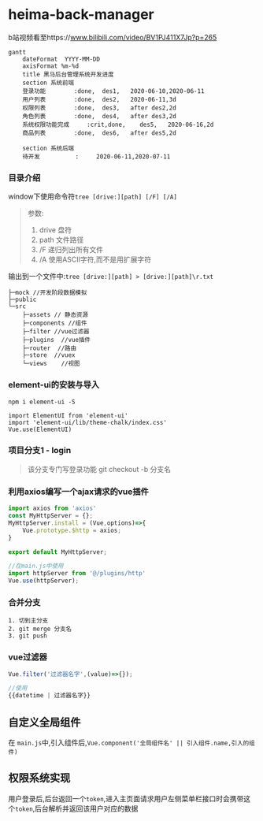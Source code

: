 # heima-back-manager
b站视频看至https://www.bilibili.com/video/BV1PJ411X7Jp?p=265

```mermaid
gantt
    dateFormat  YYYY-MM-DD
    axisFormat %m-%d
    title 黑马后台管理系统开发进度
    section 系统前端
    登录功能        :done,  des1,   2020-06-10,2020-06-11
    用户列表        :done,  des2,   2020-06-11,3d
    权限列表        :done,  des3,   after des2,2d
    角色列表        :done,  des4,   after des3,2d
    系统权限功能完成     :crit,done,    des5,   2020-06-16,2d
    商品列表        :done,  des6,   after des5,2d
    
    section 系统后端
    待开发          :     2020-06-11,2020-07-11
```


### 目录介绍

window下使用命令符`tree [drive:][path] [/F] [/A]`

> 参数:
> 1. drive 盘符
> 2. path 文件路径
> 3. /F 递归列出所有文件
> 4. /A 使用ASCII字符,而不是用扩展字符

输出到一个文件中:`tree [drive:][path] > [drive:][path]\r.txt`

```
├─mock //开发阶段数据模拟
├─public
└─src
    ├─assets // 静态资源
    ├─components //组件
    ├─filter //vue过滤器
    ├─plugins  //vue插件
    ├─router  //路由
    ├─store  //vuex
    └─views    //视图
```

### element-ui的安装与导入
```
npm i element-ui -S

import ElementUI from 'element-ui'
import 'element-ui/lib/theme-chalk/index.css'
Vue.use(ElementUI)
```

### 项目分支1 - login
> 该分支专门写登录功能
> git checkout -b 分支名


### 利用axios编写一个ajax请求的vue插件
```js
import axios from 'axios'
const MyHttpServer = {};
MyHttpServer.install = (Vue,options)=>{
    Vue.prototype.$http = axios;
}

export default MyHttpServer;

//在main.js中使用
import httpServer from '@/plugins/http'
Vue.use(httpServer);
```

### 合并分支
```
1. 切到主分支
2. git merge 分支名
3. git push
```

### vue过滤器
```js
Vue.filter('过滤器名字',(value)=>{});

//使用
{{datetime | 过滤器名字}}
```

## 自定义全局组件
在 `main.js`中,引入组件后,`Vue.component('全局组件名' || 引入组件.name,引入的组件)`

## 权限系统实现
用户登录后,后台返回一个`token`,进入主页面请求用户左侧菜单栏接口时会携带这个`token`,后台解析并返回该用户对应的数据
